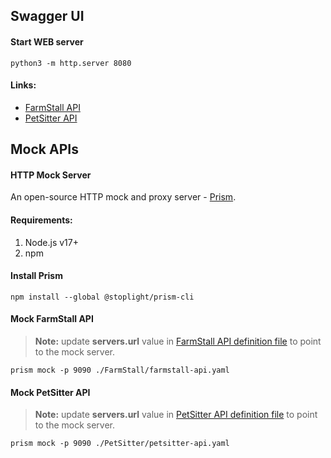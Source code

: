 ## Swagger UI
#### Start WEB server
```console
python3 -m http.server 8080
```

#### Links:
- [FarmStall API](http://localhost:8080/FarmStall/swagger-ui.html)
- [PetSitter API](http://localhost:8080/PetSitter/swagger-ui.html)


## Mock APIs
#### HTTP Mock Server
An open-source HTTP mock and proxy server - [Prism](https://stoplight.io/open-source/prism).

#### Requirements:
1. Node.js v17+
2. npm

#### Install Prism
```console
npm install --global @stoplight/prism-cli
```

#### Mock FarmStall API
> **Note:** update **servers.url** value in [FarmStall API definition file](FarmStall/farmstall-api.yaml) to point to the mock server.
```console
prism mock -p 9090 ./FarmStall/farmstall-api.yaml
```

#### Mock PetSitter API
> **Note:** update **servers.url** value in [PetSitter API definition file](PetSitter/petsitter-api.yaml) to point to the mock server.
```console
prism mock -p 9090 ./PetSitter/petsitter-api.yaml
```